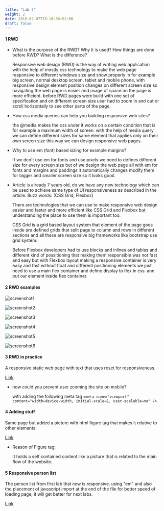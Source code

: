 ```yaml
---
title: "Lab 2"
weight: 2
date: 2018-02-07T15:16:36+02:00
draft: false
---
```


#### 1 RWD

- What is the purpose of the RWD? Why it is used? How things are done
before RWD? What is the difference?

	Responsive web design (RWD) is the way of writing web application with the help of mostly css technology to make the web page responsive to different windows size and show properly in for example big screen, normal desktop screen, tablet and mobile phone, with responsive design element position changes on different screen size so navigating the web page is easier and usage of space on the page is more efficient. before RWD pages were build with one set of specification and on different screen size user had to zoom in and out or scroll horizontally to see other parts of the page.
	
- How css media queries can help you building responsive web sites?

	the @media makes the css under it works on a certain condition that is for example a maximum width of screen. with  the help of media query we can define different sizes for same element that applies only on their own screen size this way we can design responsive web pages.
	
- Why to use em (font) based sizing for example margins?

	If we don't use em for fonts and use pixels we need to defines different size for every screen size but of we design the web page all with em for fonts and margins and paddings it automatically changes modify them for bigger and smaller screen size so it looks good.
	
- Article is already 7 years old, do we have any new technology which can be used to achieve same type of UI responsiveness as described in the article. Buzz words: (CSS Grid, Flexbox)

	There are technologies that we can use to make responsive web design easier and faster and more efficient like CSS Grid and Flexbox but understanding the place to use them is important too.
	
	CSS Grid is a grid based layout system that element of the page goes inside pre defined grids that split page to column and rows in different sections and all these are responsive big frameworks like bootstrap use grid system.
	
	Before Flexbox developers had to use blocks and inlines and tables and different kind of possitioning that making them responsible was not fast and easy but with Flexbox layout making a responsive container is very easy and fast without float and different positioning elements we just need to use a main flex container and define display to flex in css. and put our element inside flex container.
	
#### 2 RWD examples

![screenshot1](/im/lab2/pics/1.png "screenshot1")

![screenshot2](/im/lab2/pics/2.png "screenshot2")

![screenshot3](/im/lab2/pics/3.png "screenshot3")

![screenshot4](/im/lab2/pics/4.png "screenshot4")

![screenshot5](/im/lab2/pics/5.png "screenshot5")

![screenshot6](/im/lab2/pics/6.png "screenshot6")

#### 3 RWD in practice

A responsive static web page with text that uses reset for responsiveness.

[Link](/im/lab2/lab2.html)

- how could you prevent user zooming the site on mobile?

	with adding the following meta tag 
	`<meta name="viewport" content="width=device-width, initial-scale=1, user-scalable=no" />`
	
#### 4 Adding stuff

Same page but added a picture with html figure tag that makes it relative to other elements.

[Link](/im/lab2/lab2-4.html)

- Reason of Figure tag:

	It holds a self contained content like a picture that is related to the main flow of the website.
	
#### 5 Responsive person list

The person list from first lab that now is responsive. using "em" and also the placement of javascript import at the end of the file for better speed of loading page, it will get better for next labs.

[Link](/im/lab2/person.html)










	


	
	
